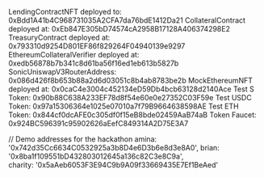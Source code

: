 LendingContractNFT deployed to: 0xBdd1A41b4C968731035A2CFA7da76bdE1412Da21
CollateralContract deployed at:  0xEb847E305bD74574cA2958B17128A406374298E2
TreasuryContract deployed at:  0x793310d9254D801EF86f829264F04940139e9297
EthereumCollateralVerifier deployed at:  0xedb56878b7b341c8d61ba56f16ed1eb613b5827b
SonicUniswapV3RouterAddress: 0x086d426f8b653b88a2d6d03051c8b4ab8783be2b
MockEthereumNFT deployed at: 0x0caC4e3004c452134eD59Db4bcb63128d2140Ace
Test S Token: 0x90b88C638A233EF78d8f54e60e0e27352C03F59e
Test USDC Token: 0x97a15306364e1025e07010a7f79B9664638598AE
Test ETH Token: 0x844cf0dcAFE0c305df0f15eB8bde02459AaB74aB
Token Faucet: 0x924BC596391c95902626aEefC849314A2D75E3A7

// Demo addresses for the hackathon
amina: '0x742d35Cc6634C0532925a3b8D4e6D3b6e8d3e8A0', 
brian: '0x8ba1f109551bD432803012645a136c82C3e8C9a',   
charity: '0x5aAeb6053F3E94C9b9A09f33669435E7Ef1BeAed'
